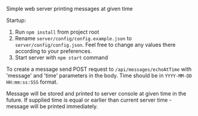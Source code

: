 Simple web server printing messages at given time

Startup:

1. Run  `npm install` from project root
2. Rename `server/config/config.example.json` to `server/config/config.json`.
Feel free to change any values there according to your preferences.
3. Start server with `npm start` command

To create a message send POST request to `/api/messages/echoAtTime`
with 'message' and 'time' parameters in the body. Time should be in `YYYY-MM-DD HH:mm:ss:SSS` format.

Message will be stored and printed to server console at given time in the future.
If supplied time is equal or earlier than current server time - message will be printed immediately.
